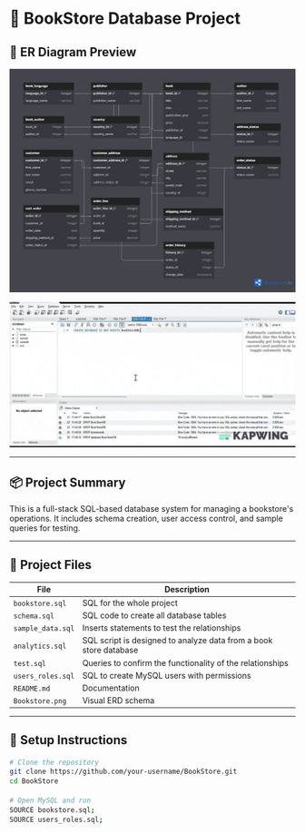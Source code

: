 # 📘 BookStore Database Project

## 🧱 ER Diagram Preview

![Bookstore Schema](assets/Bookstore.png)

![Demo](assets/demo.gif)

---

## 📦 Project Summary

This is a full-stack SQL-based database system for managing a bookstore's operations. It includes schema creation, user access control, and sample queries for testing.

---

## 📂 Project Files

| File | Description |
|------|-------------|
| `bookstore.sql` | SQL for the whole project |
| `schema.sql` | SQL code to create all database tables |
| `sample_data.sql` | Inserts statements to test the relationships |
| `analytics.sql` | SQL script is designed to analyze data from a book store database |
| `test.sql` | Queries to confirm the functionality of the relationships |
| `users_roles.sql` | SQL to create MySQL users with permissions |
| `README.md` | Documentation |
| `Bookstore.png` | Visual ERD schema |

---

## 🚀 Setup Instructions

```bash
# Clone the repository
git clone https://github.com/your-username/BookStore.git
cd BookStore

# Open MySQL and run
SOURCE bookstore.sql;
SOURCE users_roles.sql;
